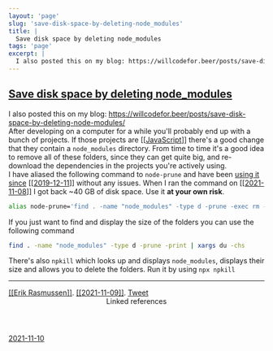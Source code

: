 ```yaml
---
layout: 'page'
slug: 'save-disk-space-by-deleting-node_modules'
title: |
  Save disk space by deleting node_modules
tags: 'page'
excerpt: |
  I also posted this on my blog: https://willcodefor.beer/posts/save-disk-space-by-deleting-node-modules/
---
```


<h2 class="text-3xl font-semibold mb-4"><a class="rounded-sm focus:outline-none focus:ring-2 focus:ring-offset-2 dark:focus:ring-offset-gray-900 dark:focus:ring-pink-400 focus:ring-pink-700" href="/pages/save-disk-space-by-deleting-node_modules">Save disk space by deleting node_modules</a></h2>

<div class="space-y-3">
<div class="element-block ml-0"><div class="flex-1">I also posted this on my blog: <a class="text-indigo-600 dark:text-indigo-400 rounded-sm focus:outline-none focus:ring-2 focus:ring-offset-2 dark:focus:ring-offset-gray-900 dark:focus:ring-pink-400 focus:ring-pink-700" href="https://willcodefor.beer/posts/save-disk-space-by-deleting-node-modules/" target="_blank" rel="noopener noreferrer">https://willcodefor.beer/posts/save-disk-space-by-deleting-node-modules/</a></div></div>

<div class="element-block ml-0"><div class="flex-1">After developing on a computer for a while you'll probably end up with a bunch of projects. If those projects are <a class="text-teal-700 dark:text-teal-400 rounded-sm group focus:outline-none focus:ring-2 focus:ring-offset-2 dark:focus:ring-offset-gray-900 dark:focus:ring-pink-400 focus:ring-pink-700" href="/pages/javascript"><span class="text-gray-300 dark:text-gray-500 group-hover:text-teal-900">[[</span>JavaScript<span class="text-gray-300 dark:text-gray-500 group-hover:text-teal-900">]]</span></a> there's a good change that they contain a <code>node_modules</code> directory. From time to time it's a good idea to remove all of these folders, since they can get quite big, and re-download the dependencies in the projects you're actively using.</div></div>

<div class="element-block ml-0"><div class="flex-1">I have aliased the following command to <code>node-prune</code> and have been <a class="text-indigo-600 dark:text-indigo-400 rounded-sm focus:outline-none focus:ring-2 focus:ring-offset-2 dark:focus:ring-offset-gray-900 dark:focus:ring-pink-400 focus:ring-pink-700" href="https://github.com/believer/dotfiles/commit/a440d8abcdb47cf6fe5d9af69519f960f7c96ce0" target="_blank" rel="noopener noreferrer">using it since</a> <a class="text-teal-700 dark:text-teal-400 rounded-sm group focus:outline-none focus:ring-2 focus:ring-offset-2 dark:focus:ring-offset-gray-900 dark:focus:ring-pink-400 focus:ring-pink-700" href="/journals/2019-12-11"><span class="text-gray-300 dark:text-gray-500 group-hover:text-teal-900">[[</span>2019-12-11<span class="text-gray-300 dark:text-gray-500 group-hover:text-teal-900">]]</span></a> without any issues. When I ran the command on <a class="text-teal-700 dark:text-teal-400 rounded-sm group focus:outline-none focus:ring-2 focus:ring-offset-2 dark:focus:ring-offset-gray-900 dark:focus:ring-pink-400 focus:ring-pink-700" href="/journals/2021-11-08"><span class="text-gray-300 dark:text-gray-500 group-hover:text-teal-900">[[</span>2021-11-08<span class="text-gray-300 dark:text-gray-500 group-hover:text-teal-900">]]</span></a> I got back ~40 GB of disk space. Use it <strong class="text-rose-600 dark:text-rose-400">at your own risk</strong>.</div></div>

<div class="element-block ml-4"><div class="flex-1">

```bash
alias node-prune='find . -name "node_modules" -type d -prune -exec rm -rf '{}' +'
```

</div></div>



<div class="element-block ml-0"><div class="flex-1">If you just want to find and display the size of the folders you can use the following command</div></div>

<div class="element-block ml-4"><div class="flex-1">

```bash
find . -name "node_modules" -type d -prune -print | xargs du -chs
```

</div></div>



<div class="element-block ml-0"><div class="flex-1">There's also <code>npkill</code> which looks up and displays <code>node_modules</code>, displays their size and allows you to delete the folders. Run it by using <code>npx npkill</code></div></div>

<hr class="border-gray-700 !my-5" />

<div class="element-block ml-0"><div class="flex-1"><a class="text-teal-700 dark:text-teal-400 rounded-sm group focus:outline-none focus:ring-2 focus:ring-offset-2 dark:focus:ring-offset-gray-900 dark:focus:ring-pink-400 focus:ring-pink-700" href="/pages/erik-rasmussen"><span class="text-gray-300 dark:text-gray-500 group-hover:text-teal-900">[[</span>Erik Rasmussen<span class="text-gray-300 dark:text-gray-500 group-hover:text-teal-900">]]</span></a>. <a class="text-teal-700 dark:text-teal-400 rounded-sm group focus:outline-none focus:ring-2 focus:ring-offset-2 dark:focus:ring-offset-gray-900 dark:focus:ring-pink-400 focus:ring-pink-700" href="/journals/2021-11-09"><span class="text-gray-300 dark:text-gray-500 group-hover:text-teal-900">[[</span>2021-11-09<span class="text-gray-300 dark:text-gray-500 group-hover:text-teal-900">]]</span></a>. <a class="text-indigo-600 dark:text-indigo-400 rounded-sm focus:outline-none focus:ring-2 focus:ring-offset-2 dark:focus:ring-offset-gray-900 dark:focus:ring-pink-400 focus:ring-pink-700" href="https://twitter.com/erikras/status/1458074052929728515" target="_blank" rel="noopener noreferrer">Tweet</a></div></div>


</div>


<section class="mt-8 space-y-2">
<header class="text-gray-500 dark:text-gray-400">Linked references</header>
<a class="block bg-gray-100 dark:bg-gray-800 p-4 rounded text-teal-700 dark:text-teal-400 focus:outline-none focus:ring-2 focus:ring-offset-2 dark:focus:ring-offset-gray-900 focus:ring-teal-700 dark:focus:ring-teal-400 hover:ring-2 hover:ring-offset-2 dark:hover:ring-offset-gray-900 dark:hover:ring-teal-400 hover:ring-teal-700" href="/journals/2021-11-10">2021-11-10</a>
  </section>

